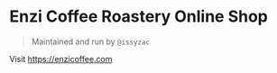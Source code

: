 # Enzi Coffee Roastery Online Shop

> Maintained and run by `@issyzac` 

Visit https://enzicoffee.com
